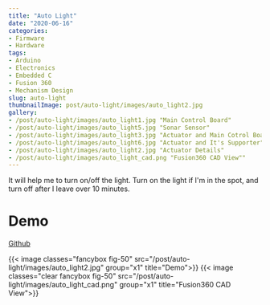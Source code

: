 ```yaml
---
title: "Auto Light"
date: "2020-06-16"
categories:
- Firmware
- Hardware
tags:
- Arduino
- Electronics
- Embedded C
- Fusion 360
- Mechanism Design
slug: auto-light
thumbnailImage: post/auto-light/images/auto_light2.jpg
gallery:
- /post/auto-light/images/auto_light1.jpg "Main Control Board"
- /post/auto-light/images/auto_light5.jpg "Sonar Sensor"
- /post/auto-light/images/auto_light3.jpg "Actuator and Main Cotrol Board"
- /post/auto-light/images/auto_light6.jpg "Actuator and It's Supporter"
- /post/auto-light/images/auto_light2.jpg "Actuator Details"
- /post/auto-light/images/auto_light_cad.png "Fusion360 CAD View""
---
```


<!-- for peek -->
It will help me to turn on/off the light. Turn on the light if I'm in the spot, and turn off after I leave over 10 minutes. 

<!--more-->
# Demo
[Github]([addr](https://github.com/armcortex/auto_light))

{{< image classes="fancybox fig-50" src="/post/auto-light/images/auto_light2.jpg" group="x1" title="Demo">}}
{{< image classes="clear fancybox fig-50" src="/post/auto-light/images/auto_light_cad.png" group="x1" title="Fusion360 CAD View">}}

